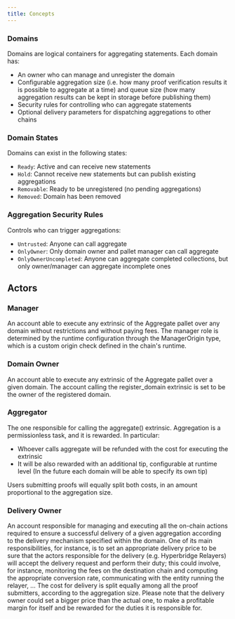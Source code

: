 ```yaml
---
title: Concepts
---
```

### Domains

Domains are logical containers for aggregating statements. Each domain has:
- An owner who can manage and unregister the domain
- Configurable aggregation size (i.e. how many proof verification results it is possible to aggregate at a time) and queue size (how many aggregation results can be kept in storage before publishing them)
- Security rules for controlling who can aggregate statements
- Optional delivery parameters for dispatching aggregations to other chains

### Domain States

Domains can exist in the following states:
- `Ready`: Active and can receive new statements
- `Hold`: Cannot receive new statements but can publish existing aggregations
- `Removable`: Ready to be unregistered (no pending aggregations)
- `Removed`: Domain has been removed

### Aggregation Security Rules

Controls who can trigger aggregations:
- `Untrusted`: Anyone can call aggregate
- `OnlyOwner`: Only domain owner and pallet manager can call aggregate
- `OnlyOwnerUncompleted`: Anyone can aggregate completed collections, but only owner/manager can aggregate incomplete ones


## Actors

### Manager

An account able to execute any extrinsic of the Aggregate pallet over any domain without restrictions and without paying fees.
The manager role is determined by the runtime configuration through the ManagerOrigin type, which is a custom origin check defined in the chain's runtime.

### Domain Owner

An account able to execute any extrinsic of the Aggregate pallet over a given domain.
The account calling the register_domain extrinsic is set to be the owner of the registered domain.

### Aggregator

The one responsible for calling the aggregate() extrinsic.
Aggregation is a permissionless task, and it is rewarded. In particular:
- Whoever calls aggregate will be refunded with the cost for executing the extrinsic
- It will be also rewarded with an additional tip, configurable at runtime level (In the future each domain will be able to specify its own tip)

Users submitting proofs will equally split both costs, in an amount proportional to the aggregation size.

### Delivery Owner

An account responsible for managing and executing all the on-chain actions required to ensure a successful delivery of a given aggregation according to the delivery mechanism specified within the domain.
One of its main responsibilities, for instance, is to set an appropriate delivery price to be sure that the actors responsible for the delivery (e.g. Hyperbridge Relayers) will accept the delivery request and perform their duty; this could involve, for instance, monitoring the fees on the destination chain and computing the appropriate conversion rate, communicating with the entity running the relayer, …
The cost for delivery is split equally among all the proof submitters, according to the aggregation size.
Please note that the delivery owner could set a bigger price than the actual one, to make a profitable margin for itself and be rewarded for the duties it is responsible for.